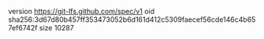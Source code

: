 version https://git-lfs.github.com/spec/v1
oid sha256:3d67d80b457ff353473052b6d161d412c5309faecef56cde146c4b657ef6742f
size 10287
